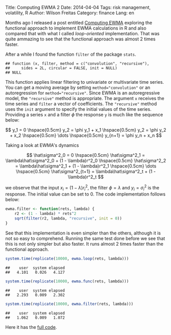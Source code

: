 Title: Computing EWMA 2
Date: 2014-04-04
Tags: risk management, volatility, R
Author: Wilson Freitas
Category: finance
Lang: en

[1]: {filename}/computing-ewma.md "Computing EWMA"

Months ago I released a post entitled [Computing EWMA][1] exploring the functional approach to implement EWMA calculations in R and also compared that with what I called *loop-oriented* implementation.
That was quite ammazing to see that the functional approach was almost 2 times faster.

After a while I found the function `filter` of the package `stats`.


```
## function (x, filter, method = c("convolution", "recursive"), 
##     sides = 2L, circular = FALSE, init = NULL) 
## NULL
```


This function applies linear filtering to univariate or multivariate time series.
You can get a moving average by setting `method="convolution"` or an autoregression for `method="recursive"`.
Since EWMA is an autoregressive model, the `"recursive"` method is appropriate.
The argument `x` receives the time series and `filter` a vector of coefficients.
The `"recursive"` method uses the `init` argument to specify the initial values of the time series.
Providing a series `x` and a filter $\phi$ the response `y` is much like the sequence below:

$$
y_1 = 0 \hspace{0.5cm}
y_2 = \phi y_1 + x_1 \hspace{0.5cm}
y_2 = \phi y_2 + x_2 \hspace{0.5cm}
\dots \hspace{0.5cm}
y_{n+1} = \phi y_n + x_n
$$

Taking a look at EWMA's dynamics

$$
\hat\sigma^2_0 = 0  \hspace{0.5cm}
\hat\sigma^2_1 = \lambda\hat\sigma^2_0 + (1 - \lambda)r^2_0  \hspace{0.5cm}
\hat\sigma^2_2 = \lambda\hat\sigma^2_1 + (1 - \lambda)r^2_1  \hspace{0.5cm}
\dots  \hspace{0.5cm}
\hat\sigma^2_{t+1} = \lambda\hat\sigma^2_t + (1 - \lambda)r^2_t
$$

we observe that the input $x_i = (1 - \lambda)r^2_i$, the filter $\phi = \lambda$ and $y_i = \sigma^2_i$ is the response.
The initial value can be set to $0$.
The code implementation follows below:


```r
ewma.filter <- function(rets, lambda) {
    r2 <- (1 - lambda) * rets^2
    sqrt(filter(r2, lambda, "recursive", init = 0))
}
```


See that this implementation is even simpler than the others, although it is not so easy to comprehend.
Running the same test done before we see that this is not only simpler but also faster.
It runs almost 2 times faster than the functional approach.






```r
system.time(replicate(10000, ewma.loop(rets, lambda)))
```

```
##    user  system elapsed 
##   4.101   0.026   4.127
```

```r
system.time(replicate(10000, ewma.func(rets, lambda)))
```

```
##    user  system elapsed 
##   2.293   0.009   2.302
```

```r
system.time(replicate(10000, ewma.filter(rets, lambda)))
```

```
##    user  system elapsed 
##   1.062   0.009   1.072
```


Here it has the [full code](https://gist.github.com/wilsonfreitas/9972408).

<script src="https://gist.github.com/wilsonfreitas/9972408.js"></script>
